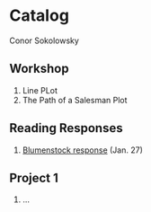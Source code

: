 # Catalog
Conor Sokolowsky

## Workshop

1. Line PLot
2. The Path of a Salesman Plot

## Reading Responses

1. [Blumenstock response](https://github.com/ConorSoko/Workshop/blob/master/blumenstock.md) (Jan. 27)

## Project 1

1. ...
